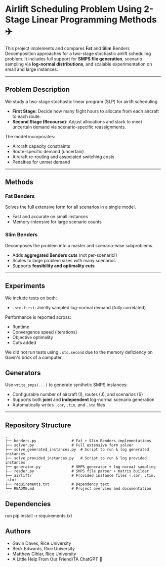 # Airlift Scheduling Problem Using 2-Stage Linear Programming Methods ✈️ 

This project implements and compares **Fat** and **Slim** Benders Decomposition approaches for a two-stage stochastic airlift scheduling problem. It includes full support for **SMPS file generation**, scenario sampling via **log-normal distributions**, and scalable experimentation on small and large instances.

---

## Problem Description

We study a two-stage stochastic linear program (SLP) for airlift scheduling:

- **First Stage:** Decide how many flight hours to allocate from each aircraft to each route.
- **Second Stage (Recourse):** Adjust allocations and slack to meet uncertain demand via scenario-specific reassignments.

The model incorporates:
- Aircraft capacity constraints
- Route-specific demand (uncertain)
- Aircraft re-routing and associated switching costs
- Penalties for unmet demand

---

## Methods

### Fat Benders
Solves the full extensive form for all scenarios in a single model.
- Fast and accurate on small instances
- Memory-intensive for large scenario counts

### Slim Benders
Decomposes the problem into a master and scenario-wise subproblems.
- Adds **aggregated Benders cuts** (not per-scenario!)
- Scales to large problem sizes with many scenarios
- Supports **feasibility and optimality cuts**

---

## Experiments

We include tests on both:
- `.sto.first`: Jointly sampled log-normal demand (fully correlated)

Performance is reported across:
- Runtime
- Convergence speed (iterations)
- Objective optimality
- Cuts added

We did not run tests using `.sto.second` due to the memory deficiency on Gavin's brick of a computer.

## Generators

Use `write_smps(...)` to generate synthetic SMPS instances:

- Configurable number of aircraft (I), routes (J), and scenarios (S)
- Supports both **joint** and **independent** log-normal scenario generation
- Automatically writes `.cor`, `.tim`, and `.sto` files

---

## Repository Structure

```
.
├── benders.py                # Fat + Slim Benders implementations
├── solver.py                 # Full extensive form solver
├── solve_generated_instances.py  # Script to run & log generated instances
├── solve_provided_instances.py   # Script to run & log provided instances
├── generator.py              # SMPS generator + log-normal sampling
├── reader.py                 # SMPS file parser + matrix builder
├── airlift/                  # Provided instance files (.cor, .tim, .sto)
├── requirements.txt          # Dependency text
└── README.md                 # Project overview and documentation
```

## Dependencies

run pip install -r requirements.txt

## Authors

- Gavin Daves, Rice University
- Beck Edwards, Rice University
- Matthew Cihlar, Rice University
- A Little Help From Our Friend/TA ChatGPT 🤖
